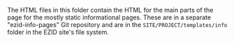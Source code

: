 The HTML files in this folder contain the HTML for the main parts of the page for the mostly static informational pages.  These are in a separate "ezid-info-pages" Git repository and are in the `SITE/PROJECT/templates/info` folder in the EZID site's file system.


